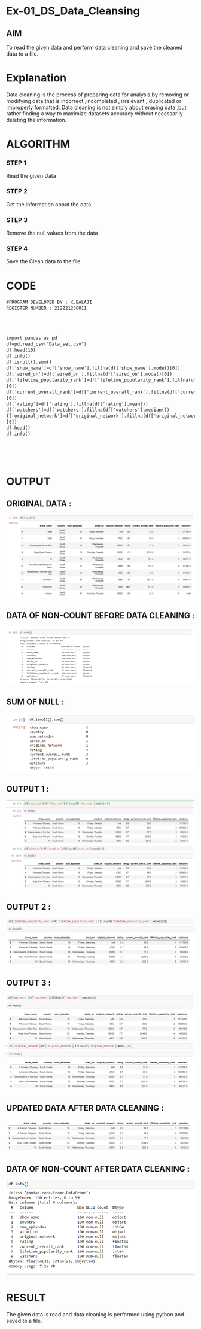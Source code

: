 # Ex-01_DS_Data_Cleansing


## AIM
To read the given data and perform data cleaning and save the cleaned data to a file. 

# Explanation
Data cleaning is the process of preparing data for analysis by removing or modifying data that is incorrect ,incompleted , irrelevant , duplicated or improperly formatted. 
Data cleaning is not simply about erasing data ,but rather finding a way to maximize datasets accuracy without necessarily deleting the information. 

# ALGORITHM
### STEP 1
Read the given Data
### STEP 2
Get the information about the data
### STEP 3
Remove the null values from the data
### STEP 4
Save the Clean data to the file


# CODE
~~~
#PROGRAM DEVELOPED BY : K.BALAJI
REGISTER NUMBER : 212221230011




import pandas as pd
df=pd.read_csv("Data_set.csv")
df.head(10)
df.info()
df.isnull().sum()
df['show_name']=df['show_name'].fillna(df['show_name'].mode()[0])
df['aired_on']=df['aired_on'].fillna(df['aired_on'].mode()[0])
df['lifetime_popularity_rank']=df['lifetime_popularity_rank'].fillna(df['lifetime_popularity_rank'].mode()[0])
df['current_overall_rank']=df['current_overall_rank'].fillna(df['current_overall_rank'].mode()[0])
df['rating']=df['rating'].fillna(df['rating'].mean())
df['watchers']=df['watchers'].fillna(df['watchers'].median())
f['original_network']=df['original_network'].fillna(df['original_network'].mode()[0])
df.head()
df.info()





~~~
# OUTPUT
## ORIGINAL DATA :
![output](./7.png)
## DATA OF NON-COUNT BEFORE DATA CLEANING :
![output](./3.png)
## SUM OF NULL :
![output](./g.png)
## OUTPUT 1 :
![output](./k.png)
## OUTPUT 2 :
![output](./i.png)
## OUTPUT 3 :
![output](./2.png)
![output](./4.png)
## UPDATED DATA AFTER DATA CLEANING :
![output](./a.png)
## DATA OF NON-COUNT AFTER DATA CLEANING :
![output](./b.png)

# RESULT
The given data is read and data cleaning is performed using python and saved to a file.